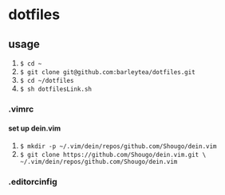 # dotfiles

## usage

1. `$ cd ~`
1. `$ git clone git@github.com:barleytea/dotfiles.git`
1. `$ cd ~/dotfiles`
1. `$ sh dotfilesLink.sh`

### .vimrc
#### set up dein.vim
1.  `$ mkdir -p ~/.vim/dein/repos/github.com/Shougo/dein.vim`
1. `$ git clone https://github.com/Shougo/dein.vim.git \
    ~/.vim/dein/repos/github.com/Shougo/dein.vim`

### .editorcinfig
